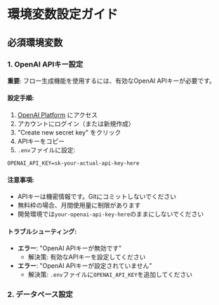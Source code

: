 # 環境変数設定ガイド

## 必須環境変数

### 1. OpenAI APIキー設定
**重要**: フロー生成機能を使用するには、有効なOpenAI APIキーが必要です。

#### 設定手順:
1. [OpenAI Platform](https://platform.openai.com/api-keys) にアクセス
2. アカウントにログイン（または新規作成）
3. "Create new secret key" をクリック
4. APIキーをコピー
5. `.env`ファイルに設定:

```env
OPENAI_API_KEY=sk-your-actual-api-key-here
```

#### 注意事項:
- APIキーは機密情報です。Gitにコミットしないでください
- 無料枠の場合、月間使用量に制限があります
- 開発環境では`your-openai-api-key-here`のままにしないでください

#### トラブルシューティング:
- **エラー**: "OpenAI APIキーが無効です"
  - 解決策: 有効なAPIキーを設定してください
- **エラー**: "OpenAI APIキーが設定されていません"
  - 解決策: `.env`ファイルに`OPENAI_API_KEY`を追加してください

### 2. データベース設定
```env
DATABASE_URL=postgresql://postgres:password@localhost:5432/emergency_assistance
```

### 3. セッション設定
```env
SESSION_SECRET=emergency-assistance-session-secret-2024
```

### 4. API設定
```env
VITE_API_BASE_URL=http://localhost:3001
FRONTEND_URL=http://localhost:5002
```

### 5. 開発環境設定
```env
NODE_ENV=development
PORT=3001
```

## 完全な.envファイル例

```env
# API設定
VITE_API_BASE_URL=http://localhost:3001
FRONTEND_URL=http://localhost:5002

# セッション設定
SESSION_SECRET=emergency-assistance-session-secret-2024

# データベース設定
DATABASE_URL=postgresql://postgres:password@localhost:5432/emergency_assistance

# 開発環境設定
NODE_ENV=development
PORT=3001

# OpenAI設定（必須）
OPENAI_API_KEY=sk-your-actual-api-key-here

# その他の設定
LOG_LEVEL=debug
MAX_FILE_SIZE=10485760
MAX_UPLOAD_FILES=5
MAX_CHAT_HISTORY=100
```

## 設定確認方法

### 1. 環境変数の確認
```bash
# サーバー起動時にログで確認
npm run dev

# または直接確認
node -e "console.log('OpenAI API Key:', process.env.OPENAI_API_KEY ? 'SET' : 'NOT SET')"
```

### 2. API接続テスト
```bash
# OpenAI API接続テスト
curl -X POST "http://localhost:3001/api/gpt-check" \
  -H "Content-Type: application/json" \
  -d '{"message":"test"}'
```

### 3. フロー生成テスト
```bash
# フロー生成テスト
curl -X POST "http://localhost:3001/api/flow-generator/generate-from-keywords" \
  -H "Content-Type: application/json" \
  -d '{"keywords":"エンジン停止"}'
```

## よくある問題と解決策

### 1. OpenAI APIキーエラー
**症状**: "OpenAI APIキーが無効です" エラー
**解決策**: 
- 有効なAPIキーを設定
- APIキーの使用量制限を確認
- アカウントの支払い状況を確認

### 2. データベース接続エラー
**症状**: "データベース接続エラー"
**解決策**:
- PostgreSQLが起動しているか確認
- DATABASE_URLの設定を確認
- データベースが存在するか確認

### 3. CORSエラー
**症状**: フロントエンドからAPIにアクセスできない
**解決策**:
- VITE_API_BASE_URLの設定を確認
- サーバーのCORS設定を確認
- ブラウザの開発者ツールでエラー詳細を確認 